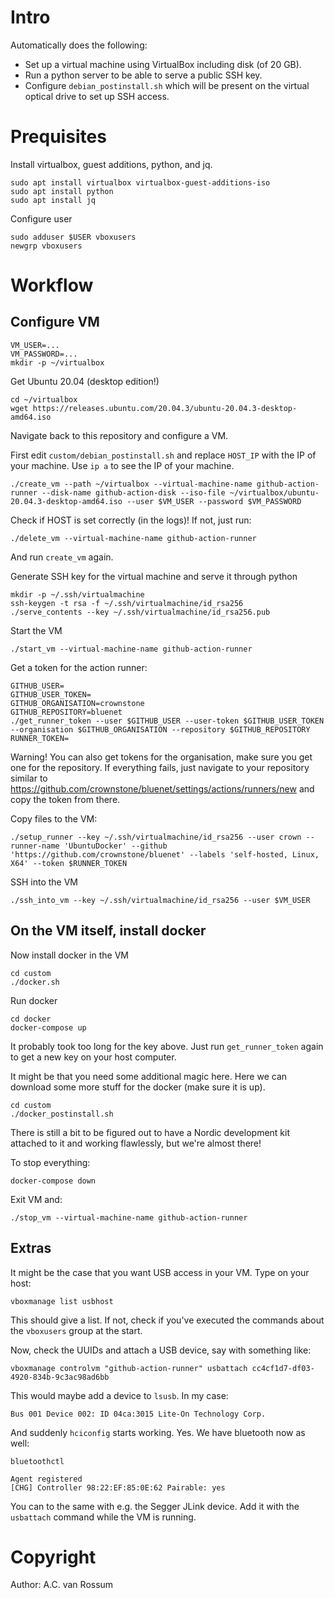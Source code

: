 # Intro

Automatically does the following:

* Set up a virtual machine using VirtualBox including disk (of 20 GB).
* Run a python server to be able to serve a public SSH key.
* Configure `debian_postinstall.sh` which will be present on the virtual optical drive to set up SSH access.

# Prequisites

Install virtualbox, guest additions, python, and jq.

```
sudo apt install virtualbox virtualbox-guest-additions-iso
sudo apt install python
sudo apt install jq
```

Configure user

```
sudo adduser $USER vboxusers
newgrp vboxusers
```

# Workflow

## Configure VM

```
VM_USER=...
VM_PASSWORD=...
mkdir -p ~/virtualbox
```

Get Ubuntu 20.04 (desktop edition!)

```
cd ~/virtualbox
wget https://releases.ubuntu.com/20.04.3/ubuntu-20.04.3-desktop-amd64.iso
```

Navigate back to this repository and configure a VM.

First edit `custom/debian_postinstall.sh` and replace `HOST_IP` with the IP of your machine.
Use `ip a` to see the IP of your machine.

```
./create_vm --path ~/virtualbox --virtual-machine-name github-action-runner --disk-name github-action-disk --iso-file ~/virtualbox/ubuntu-20.04.3-desktop-amd64.iso --user $VM_USER --password $VM_PASSWORD
```

Check if HOST is set correctly (in the logs)! If not, just run:

```
./delete_vm --virtual-machine-name github-action-runner
```

And run `create_vm` again.

Generate SSH key for the virtual machine and serve it through python

```
mkdir -p ~/.ssh/virtualmachine
ssh-keygen -t rsa -f ~/.ssh/virtualmachine/id_rsa256
./serve_contents --key ~/.ssh/virtualmachine/id_rsa256.pub
```

Start the VM

```
./start_vm --virtual-machine-name github-action-runner
```

Get a token for the action runner:

```
GITHUB_USER=
GITHUB_USER_TOKEN=
GITHUB_ORGANISATION=crownstone
GITHUB_REPOSITORY=bluenet
./get_runner_token --user $GITHUB_USER --user-token $GITHUB_USER_TOKEN --organisation $GITHUB_ORGANISATION --repository $GITHUB_REPOSITORY
RUNNER_TOKEN=
```

Warning! You can also get tokens for the organisation, make sure you get one for the repository. If everything fails, just navigate to your repository similar to <https://github.com/crownstone/bluenet/settings/actions/runners/new> and copy the token from there.

Copy files to the VM:

```
./setup_runner --key ~/.ssh/virtualmachine/id_rsa256 --user crown --runner-name 'UbuntuDocker' --github 'https://github.com/crownstone/bluenet' --labels 'self-hosted, Linux, X64' --token $RUNNER_TOKEN
```

SSH into the VM

```
./ssh_into_vm --key ~/.ssh/virtualmachine/id_rsa256 --user $VM_USER
```

## On the VM itself, install docker

Now install docker in the VM

```
cd custom
./docker.sh
```

Run docker

```
cd docker
docker-compose up
```

It probably took too long for the key above. Just run `get_runner_token` again to get a new key on your host computer.

It might be that you need some additional magic here. Here we can download some more stuff for the docker (make sure it is up).

```
cd custom
./docker_postinstall.sh
```

There is still a bit to be figured out to have a Nordic development kit attached to it and working flawlessly, but we're almost there!

To stop everything:

```
docker-compose down
```

Exit VM and:

```
./stop_vm --virtual-machine-name github-action-runner
```

## Extras

It might be the case that you want USB access in your VM. Type on your host:

```
vboxmanage list usbhost
```

This should give a list. If not, check if you've executed the commands about the `vboxusers` group at the start.

Now, check the UUIDs and attach a USB device, say with something like:

```
vboxmanage controlvm "github-action-runner" usbattach cc4cf1d7-df03-4920-834b-9c3ac98ad6bb
```

This would maybe add a device to `lsusb`. In my case:

```
Bus 001 Device 002: ID 04ca:3015 Lite-On Technology Corp.
```

And suddenly `hciconfig` starts working. Yes. We have bluetooth now as well:

```
bluetoothctl

Agent registered
[CHG] Controller 98:22:EF:85:0E:62 Pairable: yes
```

You can to the same with e.g. the Segger JLink device. Add it with the `usbattach` command while the VM is running.

# Copyright

Author: A.C. van Rossum
